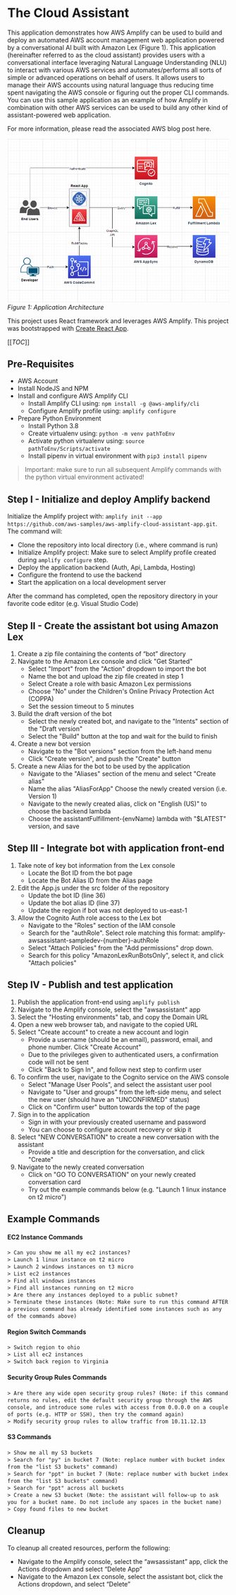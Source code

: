 # The Cloud Assistant

This application demonstrates how AWS Amplify can be used to build and deploy an automated AWS account management web application powered by a conversational AI built with Amazon Lex (Figure 1). This application (hereinafter referred to as the cloud assistant) provides users with a conversational interface leveraging Natural Language Understanding (NLU) to interact with various AWS services and automates/performs all sorts of simple or advanced operations on behalf of users. It allows users to manage their AWS accounts using natural language thus reducing time spent navigating the AWS console or figuring out the proper CLI commands. You can use this sample application as an example of how Amplify in combination with other AWS services can be used to build any other kind of assistant-powered web application. 

For more information, please read the associated AWS blog post here.

![Architecture Diagram](/static/images/architecture.png)*Figure 1: Application Architecture*

This project uses React framework and leverages AWS Amplify. This project was bootstrapped with [Create React App](https://github.com/facebook/create-react-app).

[[_TOC_]]

## Pre-Requisites
- AWS Account
- Install NodeJS and NPM
- Install and configure AWS Amplify CLI
  - Install Amplify CLI using: ```npm install -g @aws-amplify/cli```
  - Configure Amplify profile using: ```amplify configure```
- Prepare Python Environment
  - Install Python 3.8 
  - Create virtualenv using: ```python -m venv pathToEnv```
  - Activate python virtualenv using: ```source pathToEnv/Scripts/activate```
  - Install pipenv in virtual environment with ```pip3 install pipenv```

> Important: make sure to run all subsequent Amplify commands with the python virtual environment activated!


## Step I - Initialize and deploy Amplify backend
Initialize the Amplify project with: ```amplify init --app https://github.com/aws-samples/aws-amplify-cloud-assistant-app.git```. The command will: 
  - Clone the repository into local directory (i.e., where command is run)
  - Initialize Amplify project: Make sure to select Amplify profile created during ```amplify configure``` step. 
  - Deploy the application backend (Auth, Api, Lambda, Hosting)
  - Configure the frontend to use the backend
  - Start the application on a local development server

After the command has completed, open the repository directory in your favorite code editor (e.g. Visual Studio Code)

## Step II - Create the assistant bot using Amazon Lex
1. Create a zip file containing the contents of “bot” directory
2. Navigate to the Amazon Lex console and click "Get Started"
    - Select "Import" from the "Action" dropdown to import the bot
    - Name the bot and upload the zip file created in step 1
    - Select Create a role with basic Amazon Lex permissions
    - Choose "No" under the Children's Online Privacy Protection Act (COPPA)
    - Set the session timeout to 5 minutes
3. Build the draft version of the bot
    - Select the newly created bot, and navigate to the "Intents" section of the "Draft version"
    - Select the "Build" button at the top and wait for the build to finish
4. Create a new bot version
    - Navigate to the "Bot versions" section from the left-hand menu
    - Click "Create version", and push the "Create" button
5. Create a new Alias for the bot to be used by the application
    - Navigate to the "Aliases" section of the menu and select "Create alias"
    - Name the alias "AliasForApp" Choose the newly created version (i.e. Version 1)
    - Navigate to the newly created alias, click on "English (US)" to choose the backend lambda
    - Choose the assistantFulfillment-{envName} lambda with "$LATEST" version, and save



## Step III - Integrate bot with application front-end
1. Take note of key bot information from the Lex console 
    - Locate the Bot ID from the bot page
    - Locate the Bot Alias ID from the Alias page
2. Edit the App.js under the src folder of the repository
    - Update the bot ID (line 36)
    - Update the bot alias ID (line 37)
    - Update the region if bot was not deployed to us-east-1
3. Allow the Cognito Auth role access to the Lex bot
    - Navigate to the "Roles" section of the IAM console
    - Search for the "authRole". Select role matching this format: amplify-awsassistant-sampledev-{number}-authRole
    - Select "Attach Policies" from the "Add permissions" drop down.
    - Search for this policy "AmazonLexRunBotsOnly", select it, and click "Attach policies"


## Step IV - Publish and test application
1. Publish the application front-end using ```amplify publish```
2. Navigate to the Amplify console, select the "awsassistant" app
3. Select the "Hosting environments" tab, and copy the Domain URL
4. Open a new web browser tab, and navigate to the copied URL
5. Select "Create account" to create a new account and login
    - Provide a username (should be an email), password, email, and phone number. Click "Create Account"
    - Due to the privileges given to authenticated users, a confirmation code will not be sent
    - Click "Back to Sign In", and follow next step to confirm user
6. To confirm the user, navigate to the Cognito service on the AWS console
    - Select "Manage User Pools", and select the assistant user pool
    - Navigate to "User and groups" from the left-side menu, and select the new user (should have an "UNCONFIRMED" status)
    - Click on "Confirm user" button towards the top of the page
7. Sign in to the application
    - Sign in with your previously created username and password
    - You can choose to configure account recovery or skip it  
8. Select "NEW CONVERSATION" to create a new conversation with the assistant
    - Provide a title and description for the conversation, and click "Create"
9. Navigate to the newly created conversation
    - Click on "GO TO CONVERSATION" on your newly created conversation card
    - Try out the example commands below (e.g. "Launch 1 linux instance on t2 micro")

## Example Commands

#### EC2 Instance Commands
```
> Can you show me all my ec2 instances?
> Launch 1 linux instance on t2 micro
> Launch 2 windows instances on t3 micro
> List ec2 instances
> Find all windows instances
> Find all instances running on t2 micro
> Are there any instances deployed to a public subnet?
> Terminate these instances (Note: Make sure to run this command AFTER a previous command has already identified some instances such as any of the commands above)
```
#### Region Switch Commands 
```
> Switch region to ohio
> List all ec2 instances
> Switch back region to Virginia
```
#### Security Group Rules Commands
``` 
> Are there any wide open security group rules? (Note: if this command returns no rules, edit the default security group through the AWS console, and introduce some rules with access from 0.0.0.0 on a couple of ports (e.g. HTTP or SSH), then try the command again)
> Modify security group rules to allow traffic from 10.11.12.13
```

#### S3 Commands
```
> Show me all my S3 buckets
> Search for "py" in bucket 7 (Note: replace number with bucket index from the "list S3 buckets" command)
> Search for "ppt" in bucket 7 (Note: replace number with bucket index from the "list S3 buckets" command)
> Search for "ppt" across all buckets
> Create a new S3 bucket (Note: the assistant will follow-up to ask you for a bucket name. Do not include any spaces in the bucket name)
> Copy found files to new bucket
```



## Cleanup
To cleanup all created resources, perform the following: 
- Navigate to the Amplify console, select the “awsassistant” app, click the Actions dropdown and select “Delete App”
- Navigate to the Amazon Lex console, select the assistant bot, click the Actions dropdown, and select “Delete”


